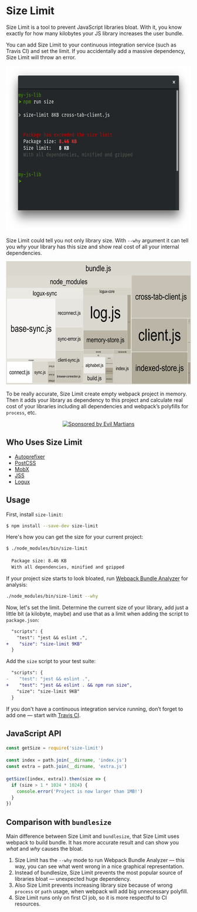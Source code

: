# Size Limit

Size Limit is a tool to prevent JavaScript libraries bloat.
With it, you know exactly for how many kilobytes your JS library
increases the user bundle.

You can add Size Limit to your continuous integration service
(such as Travis CI) and set the limit. If you accidentally
add a massive dependency, Size Limit will throw an error.

<p align="center">
  <img src="./screenshots/example.png" alt="Size Limit example"
       width="654" height="450">
</p>

Size Limit could tell you not only library size. With `--why` argument it can
tell you *why* your library has this size and show real cost of all your
internal dependencies.

<p align="center">
  <p>
    <img src="./screenshots/why.png" alt="Bundle Analyzer example"
         width="650" height="335">
  </p>
</p>

To be really accurate, Size Limit create empty webpack project in memory.
Then it adds your library as dependency to this project and calculate
real cost of your libraries including all dependencies and webpack’s polyfills
for `process`, etc.

<p align="center">
  <a href="https://evilmartians.com/?utm_source=size-limit">
    <img src="https://evilmartians.com/badges/sponsored-by-evil-martians.svg"
         alt="Sponsored by Evil Martians" width="236" height="54">
  </a>
</p>

## Who Uses Size Limit

* [Autoprefixer](https://github.com/postcss/autoprefixer)
* [PostCSS](https://github.com/postcss/postcss)
* [MobX](https://github.com/mobxjs/mobx)
* [JSS](https://github.com/cssinjs/jss)
* [Logux](https://github.com/logux)

## Usage

First, install `size-limit`:

```sh
$ npm install --save-dev size-limit
```

Here's how you can get the size for your current project:

```sh
$ ./node_modules/bin/size-limit

  Package size: 8.46 KB
  With all dependencies, minified and gzipped

```

If your project size starts to look bloated,
run [Webpack Bundle Analyzer](https://github.com/th0r/webpack-bundle-analyzer)
for analysis:

```sh
./node_modules/bin/size-limit --why
```

Now, let's set the limit. Determine the current size of your library,
add just a little bit (a kilobyte, maybe) and use that as a limit
when adding the script to `package.json`:

```diff json
  "scripts": {
    "test": "jest && eslint .",
+    "size": "size-limit 9KB"
  }
```

Add the `size` script to your test suite:

```diff js
  "scripts": {
-    "test": "jest && eslint .",
+    "test": "jest && eslint . && npm run size",
    "size": "size-limit 9KB"
  }
```

If you don't have a continuous integration service running, don’t forget
to add one — start with [Travis CI](https://github.com/dwyl/learn-travis).

## JavaScript API

```js
const getSize = require('size-limit')

const index = path.join(__dirname, 'index.js')
const extra = path.join(__dirname, 'extra.js')

getSize([index, extra]).then(size => {
  if (size > 1 * 1024 * 1024) {
    console.error('Project is now larger than 1MB!')
  }
})
```

## Comparison with `bundlesize`

Main difference between Size Limit and `bundlesize`, that Size Limit uses
webpack to build bundle. It has more accurate result and can show you
_what_ and _why_ causes the bloat.

1. Size Limit has the `--why` mode to run Webpack Bundle Analyzer — this way,
   you can see what went wrong in a nice graphical representation.
2. Instead of bundlesize, Size Limit prevents the most popular source
   of libraries bloat — unexpected huge dependency.
3. Also Size Limit prevents increasing library size because of wrong `process`
   or `path` usage, when webpack will add big unnecessary polyfill.
4. Size Limit runs only on first CI job, so it is more respectful
   to CI resources.
